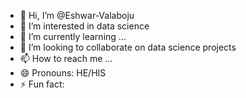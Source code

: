 - 👋 Hi, I’m @Eshwar-Valaboju
- 👀 I’m interested in data science
- 🌱 I’m currently learning ...
- 💞️ I’m looking to collaborate on data science projects
- 📫 How to reach me ...
- 😄 Pronouns: HE/HIS
- ⚡ Fun fact: 

<!---
Eshwar-Valaboju/Eshwar-Valaboju is a ✨ special ✨ repository because its `README.md` (this file) appears on your GitHub profile.
You can click the Preview link to take a look at your changes.
--->
